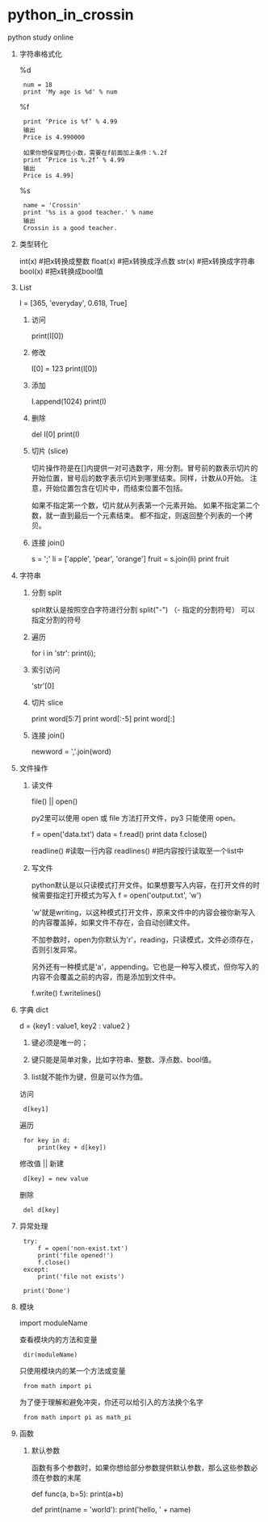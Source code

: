 # python_in_crossin
python study online

1. 字符串格式化

    %d

        num = 18
        print 'My age is %d' % num

    %f

        print ‘Price is %f’ % 4.99
        输出
        Price is 4.990000

        如果你想保留两位小数，需要在f前面加上条件：%.2f
        print ‘Price is %.2f’ % 4.99
        输出
        Price is 4.99]

    %s

        name = 'Crossin'
        print '%s is a good teacher.' % name
        输出
        Crossin is a good teacher.

2. 类型转化

    int(x) #把x转换成整数
    float(x) #把x转换成浮点数
    str(x) #把x转换成字符串
    bool(x) #把x转换成bool值

3. List

    I = [365, 'everyday', 0.618, True]

    1. 访问

        print(I[0])

    2. 修改

        I[0] = 123
        print(I[0])

    3. 添加

        I.append(1024)
        print(I)

    4. 删除

        del I[0]
        print(I)

    5. 切片 (slice)

        切片操作符是在[]内提供一对可选数字，用:分割。冒号前的数表示切片的开始位置，冒号后的数字表示切片到哪里结束。同样，计数从0开始。
        注意，开始位置包含在切片中，而结束位置不包括。

        如果不指定第一个数，切片就从列表第一个元素开始。
        如果不指定第二个数，就一直到最后一个元素结束。
        都不指定，则返回整个列表的一个拷贝。

    6. 连接 join()

        s = ';'
        li = ['apple', 'pear', 'orange']
        fruit = s.join(li)
        print fruit

        

4. 字符串

    1. 分割 split

        split默认是按照空白字符进行分割
        split("-") （- 指定的分割符号） 可以指定分割的符号

    2. 遍历

        for i in 'str':
            print(i);

    3. 索引访问

        'str'[0]

    4. 切片 slice

        print word[5:7]
        print word[:-5]
        print word[:]

    5. 连接 join()

        newword = ','.join(word)

5. 文件操作

    1. 读文件

        file() || open()

        py2里可以使用 open 或 file 方法打开文件，py3 只能使用 open。

        f = open('data.txt')
        data = f.read()
        print data
        f.close()

        readline() #读取一行内容
        readlines() #把内容按行读取至一个list中

    2. 写文件

        python默认是以只读模式打开文件。如果想要写入内容，在打开文件的时候需要指定打开模式为写入
        f = open('output.txt', 'w')

        'w'就是writing，以这种模式打开文件，原来文件中的内容会被你新写入的内容覆盖掉，如果文件不存在，会自动创建文件。
        
        不加参数时，open为你默认为'r'，reading，只读模式，文件必须存在，否则引发异常。

        另外还有一种模式是'a'，appending。它也是一种写入模式，但你写入的内容不会覆盖之前的内容，而是添加到文件中。

        f.write()
        f.writelines()

6. 字典 dict

    d = {key1 : value1, key2 : value2 }

    1. 键必须是唯一的；

    2. 键只能是简单对象，比如字符串、整数、浮点数、bool值。

    3. list就不能作为键，但是可以作为值。

    访问 

        d[key1]
    
    遍历

        for key in d:
            print(key + d[key])

    修改值 || 新建

        d[key] = new value

    删除

        del d[key]

    



7. 异常处理

        try:
            f = open('non-exist.txt')
            print('file opened!')
            f.close()
        except:
            print('file not exists')

        print('Done')

8. 模块

    import moduleName

    查看模块内的方法和变量

        dir(moduleName)

    只使用模块内的某一个方法或变量

        from math import pi
    
    为了便于理解和避免冲突，你还可以给引入的方法换个名字

        from math import pi as math_pi


9. 函数

    1. 默认参数
        
        函数有多个参数时，如果你想给部分参数提供默认参数，那么这些参数必须在参数的末尾

        def func(a, b=5):
            print(a+b)

        def print(name = 'world'):
            print('hello, ' + name)